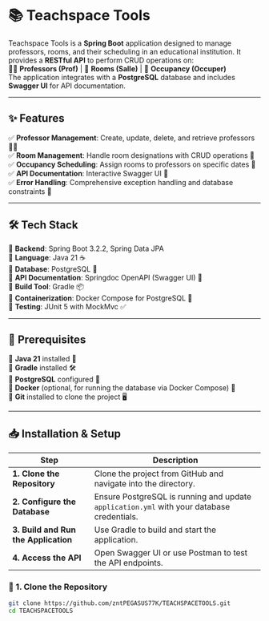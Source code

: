 # 📚 Teachspace Tools  

Teachspace Tools is a **Spring Boot** application designed to manage professors, rooms, and their scheduling in an educational institution. It provides a **RESTful API** to perform CRUD operations on:  
👨‍🏫 **Professors (Prof)** | 🏫 **Rooms (Salle)** | 📆 **Occupancy (Occuper)**  
The application integrates with a **PostgreSQL** database and includes **Swagger UI** for API documentation.

---

## ✨ Features  

✅ **Professor Management**: Create, update, delete, and retrieve professors 👨‍🏫  
✅ **Room Management**: Handle room designations with CRUD operations 🏫  
✅ **Occupancy Scheduling**: Assign rooms to professors on specific dates 📅  
✅ **API Documentation**: Interactive Swagger UI 📜  
✅ **Error Handling**: Comprehensive exception handling and database constraints 🚦  

---

## 🛠️ Tech Stack  

🔹 **Backend**: Spring Boot 3.2.2, Spring Data JPA  
🔹 **Language**: Java 21 ☕  
🔹 **Database**: PostgreSQL 🐘  
🔹 **API Documentation**: Springdoc OpenAPI (Swagger UI) 📄  
🔹 **Build Tool**: Gradle 📦  
🔹 **Containerization**: Docker Compose for PostgreSQL 🐳  
🔹 **Testing**: JUnit 5 with MockMvc ✅  

---

## 🚀 Prerequisites  

🔹 **Java 21** installed 📌  
🔹 **Gradle** installed 🛠️  
🔹 **PostgreSQL** configured 🐘  
🔹 **Docker** (optional, for running the database via Docker Compose) 🐳  
🔹 **Git** installed to clone the project 🖥️  

---

## 📥 Installation & Setup  

| Step | Description |
|------|------------|
| **1. Clone the Repository** | Clone the project from GitHub and navigate into the directory. |
| **2. Configure the Database** | Ensure PostgreSQL is running and update `application.yml` with your database credentials. |
| **3. Build and Run the Application** | Use Gradle to build and start the application. |
| **4. Access the API** | Open Swagger UI or use Postman to test the API endpoints. |

### 🔹 1. Clone the Repository  
```bash
git clone https://github.com/zntPEGASUS77K/TEACHSPACETOOLS.git
cd TEACHSPACETOOLS
